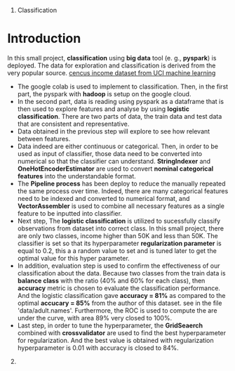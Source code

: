 1. Classification
# Introduction
In this small project, **classification** using **big data** tool (e. g., **pyspark**) is deployed. The data for exploration and classification is derived from the very popular source. [cencus income dataset from UCI machine learning](https://archive.ics.uci.edu/ml/machine-learning-databases/adult/)
- The google colab is used to implement to classification. Then, in the first part, the pyspark with **hadoop** is setup on the google cloud.
- In the second part, data is reading using pyspark as a dataframe that is then used to explore features and analyse by using **logistic classification**. There are two parts of data, the train data and test data that are consistent and representative. 
- Data obtained in the previous step will explore to see how relevant between features. 
- Data indeed are either continuous or categorical. Then, in order to be used as input of classifier, those data need to be converted into numerical so that the classifier can understand. **StringIndexer** and **OneHotEncoderEstimator** are used to convert **nominal categorical features** into the understandable format.
- The **Pipeline process** has been deploy to reduce the manually repeated the same process over time. Indeed, there are many categorical features need to be indexed and converted to numerical format, and **VectorAssembler** is used to combine all necessary features as a single feature to be inputted into classifier.
- Next step, The **logistic classification** is utilized to sucessfully classify observations from dataset into correct class. In this small project, there are only two classes, income higher than 50K and less than 50K. The classifier is set so that its hyperparameter **regularization parameter** is equal to 0.2, this a a random value to set and is tuned later to get the optimal value for this hyper parameter. 
- In addition, evaluation step is used to confirm the effectiveness of our classification about the data. Because two classes from the train data is **balance class** with the ratio (40% and 60% for each class), then **accuracy** metric is chosen to evaluate the classification performance. And the logistic classification gave **accuracy = 81%** as compared to the optimal **accucary = 85%** from the author of this dataset. see in the file 'data/adult.names'. Furthermore, the ROC is used to compute the are under the curve, with area 89% very closed to 100%.
- Last step, in order to tune the hyperparameter, the **GridSeaerch** combined with **crossvalidator** are used to find the best hyperparameter for regularization. And the best value is obtained with regularization hyperparameter is 0.01 with accuracy is closed to 84%.        
 
2. 

